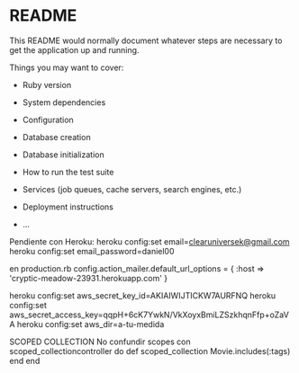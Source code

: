 # README

This README would normally document whatever steps are necessary to get the
application up and running.

Things you may want to cover:

* Ruby version

* System dependencies

* Configuration

* Database creation

* Database initialization

* How to run the test suite

* Services (job queues, cache servers, search engines, etc.)

* Deployment instructions

* ...


Pendiente con Heroku:
heroku config:set email=clearuniversek@gmail.com
heroku config:set email_password=daniel00

en production.rb
config.action_mailer.default_url_options = { :host
=> 'cryptic-meadow-23931.herokuapp.com' }


heroku config:set aws_secret_key_id=AKIAIWIJTICKW7AURFNQ
heroku config:set aws_secret_access_key=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
heroku config:set aws_dir=a-tu-medida

SCOPED COLLECTION
No confundir scopes con scoped_collectioncontroller do
 def scoped_collection
 Movie.includes(:tags)
 end
 end